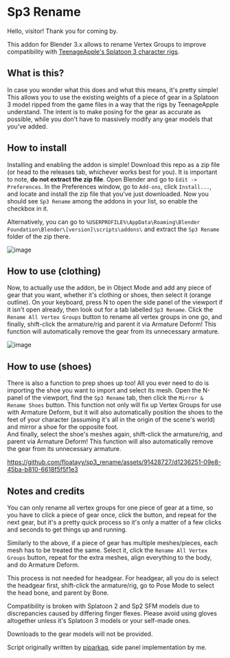 # Sp3 Rename
Hello, visitor! Thank you for coming by.

This addon for Blender 3.x allows to rename Vertex Groups to improve compatibility with [TeenageApple's Splatoon 3 character rigs](https://drive.google.com/drive/folders/1GwLTJGT2E3OAJ-XYV2HEyACjJc2gBjaK).

## What is this?
In case you wonder what this does and what this means, it's pretty simple! This allows you to use the existing weights of a piece of gear in a Splatoon 3 model ripped from the game files in a way that the rigs by TeenageApple understand. The intent is to make posing for the gear as accurate as possible, while you don't have to massively modify any gear models that you've added. 

## How to install

Installing and enabling the addon is simple! Download this repo as a zip file (or head to the releases tab, whichever works best for you). It is important to note, __do not extract the zip file__. Open Blender and go to `Edit -> Preferences`. In the Preferences window, go to `Add-ons`, click `Install...`, and locate and install the zip file that you've just downloaded. Now you should see `Sp3 Rename` among the addons in your list, so enable the checkbox in it.

Alternatively, you can go to `%USERPROFILE%\AppData\Roaming\Blender Foundation\Blender\[version]\scripts\addons\` and extract the `Sp3 Rename` folder of the zip there.

![image](https://github.com/floatayy/sp3_rename/assets/91428727/7708265e-2e22-40b7-8401-6c23b267df54)

## How to use (clothing)

Now, to actually use the addon, be in Object Mode and add any piece of gear that you want, whether it's clothing or shoes, then select it (orange outline). On your keyboard, press N to open the side panel of the viewport if it isn't open already, then look out for a tab labelled `Sp3 Rename`. Click the `Rename All Vertex Groups` button to rename all vertex groups in one go, and finally, shift-click the armature/rig and parent it via Armature Deform! This function will automatically remove the gear from its unnecessary armature.

![image](https://github.com/floatayy/sp3_rename/assets/91428727/0f644774-673f-4632-91a9-acff6d3163ca)

## How to use (shoes)

There is also a function to prep shoes up too! All you ever need to do is importing the shoe you want to import and select its mesh. Open the N-panel of the viewport, find the `Sp3 Rename` tab, then click the `Mirror & Rename Shoes` button.
This function not only will fix up Vertex Groups for use with Armature Deform, but it will also automatically position the shoes to the feet of your character (assuming it's all in the origin of the scene's world) and mirror a shoe for the opposite foot.  
And finally, select the shoe's meshes again, shift-click the armature/rig, and parent via Armature Deform! This function will also automatically remove the gear from its unnecessary armature.

https://github.com/floatayy/sp3_rename/assets/91428727/d1236251-09e8-45ba-b810-6618f5f5f1e3

## Notes and credits

You can only rename all vertex groups for one piece of gear at a time, so you have to click a piece of gear once, click the button, and repeat for the next gear, but it's a pretty quick process so it's only a matter of a few clicks and seconds to get things up and running.

Similarly to the above, if a piece of gear has multiple meshes/pieces, each mesh has to be treated the same. Select it, click the `Rename All Vertex Groups` button, repeat for the extra meshes, align everything to the body, and do Armature Deform.

This process is not needed for headgear. For headgear, all you do is select the headgear first, shift-click the armature/rig, go to Pose Mode to select the head bone, and parent by Bone.

Compatibility is broken with Splatoon 2 and Sp2 SFM models due to discrepancies caused by differing finger flexes. Please avoid using gloves altogether unless it's Splatoon 3 models or your self-made ones. 

Downloads to the gear models will not be provided.

Script originally written by [piparkaq](https://twitter.com/piparkaq), side panel implementation by me.
